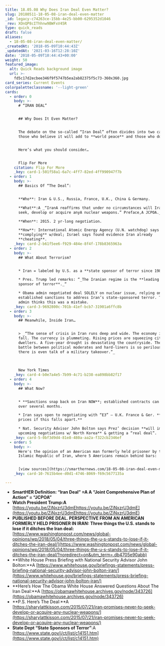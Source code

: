 ```yaml
---
title: 18.05.08 Why Does Iran Deal Even Matter?
slug: 20180511-18-05-08-iran-deal-even-matter
_id: legacy-c74263ce-15bb-4e25-bb00-6295352d1046
_rev: XOnQP8cIThhnw9BWFxV45R
type: quick_reads
draft: false
aliases:
  - 18-05-08-iran-deal-even-matter/
_createdAt: '2018-05-09T10:44:43Z'
_updatedAt: '2021-03-16T12:28:10Z'
date: '2018-05-09T10:44:43+00:00'
weight: 50
featured_image:
  alt: Quick Reads background image
  url: >-
    fd5c17d2ecbee346f9f5747b5ea2ab82375f5c73-360x360.jpg
card_series: Current Events
colorpaletteclassname: '--light-green'
cards:
  - order: 0
    body: >-
      # “IRAN DEAL”


      ## Why Does It Even Matter?


      The debate on the so-called “Iran Deal” often divides into two camps:
      those who believe it will add to **world peace** and those who don’t.


      Here’s what you should consider…


      Flip For More
    citation: Flip For More
    _key: card-1-501f58a1-6a7c-4ff7-82ed-4ff990947f7b
  - order: 1
    body: >-
      ## Basics Of “The Deal”:


      **Who**: Iran & U.S., Russia, France, U.K., China & Germany.  

      **What**:A _“IranA reaffirms that under no circumstances will Iran ever
      seek, develop or acquire anyA nuclear weapons.” Preface,A JCPOA._  

      **When**: 2015. 2 yr-long negotiation.  

      **How**: International Atomic Energy Agency (U.N. watchdog) says Iran
      **complying** w/deal; Israel says found evidence Iran already
      **cheating**.
    _key: card-2-b61f5ee6-f929-484e-8f4f-178b8365963a
  - order: 2
    body: >-
      ## What About Terrorism?


      * Iran = labeled by U.S. as a **state sponsor of terror since 1984**.

      * Pres. Trump led remarks: “_The Iranian regime is the **leading state
      sponsor of terror**._“

      * Obama admin negotiated deal SOLELY on nuclear issue, relying on
      established sanctions to address Iran’s state-sponsored terror. Trump
      admin thinks this was a mistake.
    _key: card-3-9692800c-701b-41ef-bcb7-31901a6ffc8b
  - order: 3
    body: >-
      ## Meanwhile, Inside Iran…


      > _“The sense of crisis in Iran runs deep and wide. The economy is in free
      fall. The currency is plummeting. Rising prices are squeezing city
      dwellers. A five-year drought is devastating the countryside. The pitched
      battle between political moderates and hard-liners is so perilous that
      there is even talk of a military takeover.”_  
        
        
        
      New York Times
    _key: card-4-b0e7a4e5-7b99-4c71-b238-ea898bb82f17
  - order: 4
    body: >-
      ## What Now?


      * **Sanctions snap back on Iran NOW**; established contracts can unwind
      over several months.

      * Iran says open to negotiating with “E3” – U.K. France & Ger. **Watch oil
      prices if this falls apart.**

      * Nat. Security Advisor John Bolton says Prez’ decision **will impact
      upcoming negotiations w/ North Korea** & getting a “real deal”.
    _key: card-5-0bf3d9d4-81e8-480a-aa2a-f322cb2346ef
  - order: 5
    body: >-
      Here's the opinion of an American man formerly held prisoner by the
      Islamic Republic of Iran, where 5 Americans remain behind bars:


      [view sources](https://smarthernews.com/18-05-08-iran-deal-even-matter/)
    _key: card-10-7615b4ee-d0d1-4746-8069-f69c5677135a

---
```

* **SmartHER Definition: “Iran Deal” =A A “Joint Comprehensive Plan of Action” = “JCPOA”**
* **Watch President Trump:A** [https://youtu.be/ZiNxzrU3dmEhttps://youtu.be/ZiNxzrU3dmE](https://youtu.be/ZiNxzrU3dmEhttps://youtu.be/ZiNxzrU3dmE)
* **PUBLISHED BEFORE DEAL. PERSPECTIVE FROM AN AMERICAN FORMERLY HELD PRISONER IN IRAN: Three things the U.S. stands to lose if it ditches the Iran deal:** [https://www.washingtonpost.com/news/global-opinions/wp/2018/05/04/three-things-the-u-s-stands-to-lose-if-it-ditches-the-iran-deal/](https://www.washingtonpost.com/news/global-opinions/wp/2018/05/04/three-things-the-u-s-stands-to-lose-if-it-ditches-the-iran-deal/?noredirect=on&utm_term=.db4705e90abb)
* **White House Press Briefing with National Security Advisor John Bolton:**A [https://www.whitehouse.gov/briefings-statements/press-briefing-national-security-advisor-john-bolton-iran/](https://www.whitehouse.gov/briefings-statements/press-briefing-national-security-advisor-john-bolton-iran/)
* **Here’s How The Obama White House Answered Questions About The Iran Deal:**A [https://obamawhitehouse.archives.gov/node/343726](https://obamawhitehouse.archives.gov/node/343726)
* **P.S. Here’s The Deal:**A [https://sharylattkisson.com/2015/07/21/iran-promises-never-to-seek-develop-or-acquire-any-nuclear-weapons/](https://sharylattkisson.com/2015/07/21/iran-promises-never-to-seek-develop-or-acquire-any-nuclear-weapons/)
* **State Dept “State Sponsors of Terror”**:A [https://www.state.gov/j/ct/list/c14151.htm](https://www.state.gov/j/ct/list/c14151.htm)